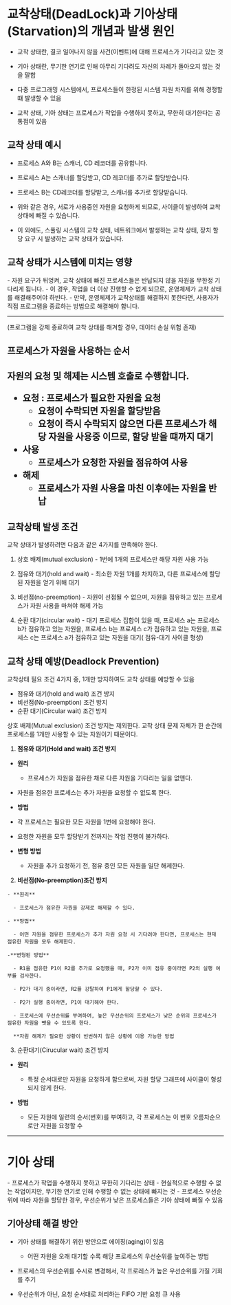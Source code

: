 <h1> 교착상태(DeadLock)과 기아상태(Starvation)의 개념과 발생 원인 </h1>

- 교착 상태란, 결코 일어나지 않을 사건(이벤트)에 대해 프로세스가 기다리고 있는 것
 
- 기아 상태란, 무기한 연기로 인해 아무리 기다려도 자신의 차례가 돌아오지 않는 것을 말함

- 다중 프로그래밍 시스템에서, 프로세스들이 한정된 시스템 자원 차지를 위해 경쟁할 떄 발생할 수 있음

- 교착 상태, 기아 상태는 프로세스가 작업을 수행하지 못하고, 무한히 대기한다는 공통점이 있음

<h2> 교착 상태 예시 </h2>

- 프로세스 A와 B는 스캐너, CD 레코더를 공유합니다.

- 프로세스 A는 스캐너를 할당받고, CD 레코더를 추가로 할당받습니다.

- 프로세스 B는 CD레코더를 할당받고, 스캐너를 추가로 할당받습니다.

- 위와 같은 경우, 서로가 사용중인 자원을 요청하게 되므로, 사이클이 발생하여 교착 상태에 빠질 수 있습니다.
- 이 외에도, 스풀링 시스템의 교착 상태, 네트워크에서 발생하는 교착 상태, 장치 할당 요구 시 발생하는 교착 상태가 있습니다.

<h2> 교착 상태가 시스템에 미치는 영향 </h2>
- 자원 요구가 뒤엉켜, 교착 상태에 빠진 프로세스들은 반납되지 않을 자원을 무한정 기다리게 됩니다.
- 이 경우, 작업을 더 이상 진행할 수 없게 되므로, 운영체제가 교착 상태를 해결해주어야 하빈다.
- 만약, 운영체제가 교착상태를 해결하지 못한다면, 사용자가 직접 프로그램을 종료하는 방법으로 해결해야 합니다.<hr>
  (프로그램을 강제 종료하여 교착 상태를 해겨할 경우, 데이터 손실 위험 존재)
  
<h2> 프로세스가 자원을 사용하는 순서 <h2>
  
  자원의 요청 및 해제는 시스템 호출로 수행합니다.
  
  - 요청 : 프로세스가 필요한 자원을 요청
    - 요청이 수락되면 자원을 할당받음
    - 요청이 즉시 수락되지 않으면 다른 프로세스가 해당 자원을 사용중 이므로, 할당 받을 떄까지 대기
  - 사용
    - 프로세스가 요청한 자원을 점유하여 사용
  - 해제
    - 프로세스가 자원 사용을 마친 이후에는 자원을 반납
  
 <h2> 교착상태 발생 조건</h2>
  
  교착 상태가 발생하려면 다음과 같은 4가지를 만족해야 한다.
  1. 상호 배제(mutual exclusion)
    - 1번에 1개의 프로세스만 해당 자원 사용 가능
  2. 점유와 대기(hold and wait)
    - 최소한 자원 1개를 차지하고, 다른 프로세스에 할당된 자원을 얻기 위해 대기 
  
  3. 비선점(no-preemption)
    - 자원이 선점될 수 없으며, 자원을 점유하고 있는 프로세스가 자원 사용을 마쳐야 해제 가능
  
  4. 순환 대기(circular wait)
    - 대기 프로세스 집합이 있을 때, 프로세스 a는 프로세스 b가 점유하고 있는 자원을, 프로세스 b는 프로세스 c가 점유하고 있는
      자원을, 프로세스 c는 프로세스 a가 점유하고 있는 자원을 대기( 점유-대기 사이클 형성)
  
  
  <h2> 교착 상태 예방(Deadlock Prevention) </h2>
  교착상태 필요 조건 4가지 중, 1개만 방지하여도 교착 상태를 예방할 수 있음
  
  - 점유와 대기(hold and wait) 조건 방지
  - 비선점(No-preemption) 조건 방지
  - 순환 대기(Circular wait) 조건 방지
  
  상호 배제(Mutual exclusion) 조건 방지는 제외한다.
  교착 상태 문제 자체가 한 순간에 프로세스를 1개만 사용할 수 있는 자원이기 때문이다.
  
  1. **점유와 대기(Hold and wait) 조건 방지**
  
  - **원리**
  
    - 프로세스가 자원을 점유한 채로 다른 자원을 기다리는 일을 없앤다.
  
  - 자원을 점유한 프로세스는 추가 자원을 요청할 수 없도록 한다.
  
  - **방법**
  
  - 각 프로세스는 필요한 모든 자원을 1번에 요청해야 한다.
  
  - 요청한 자원을 모두 할당받기 전까지는 작업 진행이 불가하다.
  
  - **변형 방법**
  
    - 자원을 추가 요청하기 전, 점유 중인 모든 자원을 일단 해제한다.
  
  
  2. **비선점(No-preemption)조건 방지**
  
    - **원리**
  
      - 프로세스가 점유한 자원을 강제로 해제할 수 있다.
     
    - **방법**
  
      - 어떤 자원을 점유한 프로세스가 추가 자원 요청 시 기다려야 한다면, 프로세스는 현재 점유한 자원을 모두 해제한다.
  
    -**변형된 방법**
  
      - R1을 점유한 P1이 R2를 추가로 요청했을 때, P2가 이미 점유 중이라면 P2의 실행 여부를 검사한다.
  
      - P2가 대기 중이라면, R2를 강탈하여 P1에게 할당할 수 있다.
  
      - P2가 실행 중이라면, P1이 대기해야 한다.
  
      - 프로세스에 우선순위를 부여하여, 높은 우선순위의 프로세스가 낮은 순위의 프로세스가 점유한 자원을 뺏을 수 있도록 한다.
  
      **자원 해제가 필요한 상황이 빈번하지 않은 상황에 이용 가능한 방법
  
  
  3. 순환대기(Cirucular wait) 조건 방지
  
  - **원리**
    - 특정 순서대로만 자원을 요청하게 함으로써, 자원 할당 그래프에 사이클이 형성되지 않게 한다.
  
  - **방법**
    - 모든 자원에 일련의 순서(번호)를 부여하고, 각 프로세스는 이 번호 오름차순으로만 자원을 요청할 수 
  
  
  * * * 
  <h1> 기아 상태 </h1>
  - 프로세스가 작업을 수행하지 못하고 무한히 기다리는 상태
  - 현실적으로 수행할 수 없는 작업이지만, 무기한 연기로 인해 수행할 수 없는 상태에 빠지는 것
  - 프로세스 우선순위에 따라 자원을 할당한 경우, 우선순위가 낮은 프로세스들은 기아 상태에 빠질 수 있음
  
  
  <h2> 기아상태 해결 방안 </h2>
  
  - 기아 상태를 해결하기 위한 방안으로 에이징(aging)이 있음
    - 어떤 자원을 오래 대기할 수록 해당 프로세스의 우선순위를 높여주는 방법
  
  - 프로세스의 우선순위를 수시로 변경해서, 각 프로레스가 높은 우선순위를 가질 기회를 주기
  
  - 우선순위가 아닌, 요청 순서대로 처리하는 FIFO 기반 요청 큐 사용
  
  
  
  
  
  
  
